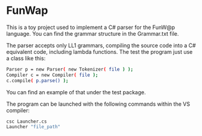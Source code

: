 # FunWap

This is a toy project used to implement a C# parser for the FunW@p language.
You can find the grammar structure in the Grammar.txt file.

The parser accepts only LL1 grammars, compiling the source code into a C# equivalent code,
including lambda functions. The test the program just use a class like this:

```bash
Parser p = new Parser( new Tokenizer( file ) );
Compiler c = new Compiler( file );
c.compile( p.parse() );
```

You can find an example of that under the test package.

The program can be launched with the following commands within the VS compiler:

```bash
csc Launcher.cs
Launcher "file_path"
```

